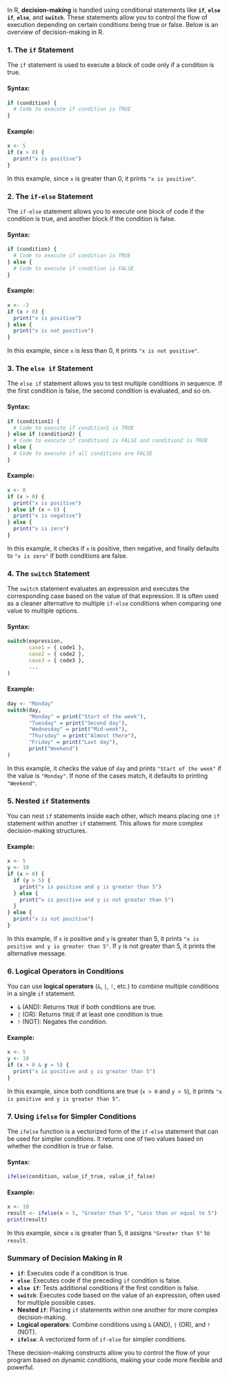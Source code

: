In R, **decision-making** is handled using conditional statements like **`if`**, **`else if`**, **`else`**, and **`switch`**. These statements allow you to control the flow of execution depending on certain conditions being true or false. Below is an overview of decision-making in R.

### 1. **The `if` Statement**

The `if` statement is used to execute a block of code only if a condition is true.

#### Syntax:
```r
if (condition) {
  # Code to execute if condition is TRUE
}
```

#### Example:
```r
x <- 5
if (x > 0) {
  print("x is positive")
}
```
In this example, since `x` is greater than 0, it prints `"x is positive"`.

### 2. **The `if-else` Statement**

The `if-else` statement allows you to execute one block of code if the condition is true, and another block if the condition is false.

#### Syntax:
```r
if (condition) {
  # Code to execute if condition is TRUE
} else {
  # Code to execute if condition is FALSE
}
```

#### Example:
```r
x <- -3
if (x > 0) {
  print("x is positive")
} else {
  print("x is not positive")
}
```
In this example, since `x` is less than 0, it prints `"x is not positive"`.

### 3. **The `else if` Statement**

The `else if` statement allows you to test multiple conditions in sequence. If the first condition is false, the second condition is evaluated, and so on.

#### Syntax:
```r
if (condition1) {
  # Code to execute if condition1 is TRUE
} else if (condition2) {
  # Code to execute if condition1 is FALSE and condition2 is TRUE
} else {
  # Code to execute if all conditions are FALSE
}
```

#### Example:
```r
x <- 0
if (x > 0) {
  print("x is positive")
} else if (x < 0) {
  print("x is negative")
} else {
  print("x is zero")
}
```
In this example, it checks if `x` is positive, then negative, and finally defaults to `"x is zero"` if both conditions are false.

### 4. **The `switch` Statement**

The `switch` statement evaluates an expression and executes the corresponding case based on the value of that expression. It is often used as a cleaner alternative to multiple `if-else` conditions when comparing one value to multiple options.

#### Syntax:
```r
switch(expression, 
       case1 = { code1 },
       case2 = { code2 },
       case3 = { code3 },
       ...
)
```

#### Example:
```r
day <- "Monday"
switch(day,
       "Monday" = print("Start of the week"),
       "Tuesday" = print("Second day"),
       "Wednesday" = print("Mid-week"),
       "Thursday" = print("Almost there"),
       "Friday" = print("Last day"),
       print("Weekend")
)
```
In this example, it checks the value of `day` and prints `"Start of the week"` if the value is `"Monday"`. If none of the cases match, it defaults to printing `"Weekend"`.

### 5. **Nested `if` Statements**

You can nest `if` statements inside each other, which means placing one `if` statement within another `if` statement. This allows for more complex decision-making structures.

#### Example:
```r
x <- 5
y <- 10
if (x > 0) {
  if (y > 5) {
    print("x is positive and y is greater than 5")
  } else {
    print("x is positive and y is not greater than 5")
  }
} else {
  print("x is not positive")
}
```
In this example, if `x` is positive and `y` is greater than 5, it prints `"x is positive and y is greater than 5"`. If `y` is not greater than 5, it prints the alternative message.

### 6. **Logical Operators in Conditions**

You can use **logical operators** (`&`, `|`, `!`, etc.) to combine multiple conditions in a single `if` statement.

- `&` (AND): Returns `TRUE` if both conditions are true.
- `|` (OR): Returns `TRUE` if at least one condition is true.
- `!` (NOT): Negates the condition.

#### Example:
```r
x <- 5
y <- 10
if (x > 0 & y > 5) {
  print("x is positive and y is greater than 5")
}
```
In this example, since both conditions are true (`x > 0` and `y > 5`), it prints `"x is positive and y is greater than 5"`.

### 7. **Using `ifelse` for Simpler Conditions**

The `ifelse` function is a vectorized form of the `if-else` statement that can be used for simpler conditions. It returns one of two values based on whether the condition is true or false.

#### Syntax:
```r
ifelse(condition, value_if_true, value_if_false)
```

#### Example:
```r
x <- 10
result <- ifelse(x > 5, "Greater than 5", "Less than or equal to 5")
print(result)
```
In this example, since `x` is greater than 5, it assigns `"Greater than 5"` to `result`.

### Summary of Decision Making in R

- **`if`**: Executes code if a condition is true.
- **`else`**: Executes code if the preceding `if` condition is false.
- **`else if`**: Tests additional conditions if the first condition is false.
- **`switch`**: Executes code based on the value of an expression, often used for multiple possible cases.
- **Nested `if`**: Placing `if` statements within one another for more complex decision-making.
- **Logical operators**: Combine conditions using `&` (AND), `|` (OR), and `!` (NOT).
- **`ifelse`**: A vectorized form of `if-else` for simpler conditions.

These decision-making constructs allow you to control the flow of your program based on dynamic conditions, making your code more flexible and powerful.
